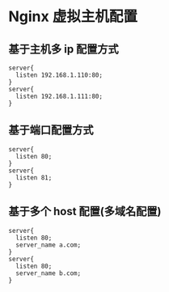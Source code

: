 # Nginx 虚拟主机配置

## 基于主机多 ip 配置方式

```
server{
  listen 192.168.1.110:80;
}
server{
  listen 192.168.1.111:80;
}
```

## 基于端口配置方式

```
server{
  listen 80;
}
server{
  listen 81;
}
```

## 基于多个 host 配置(多域名配置)

```
server{
  listen 80;
  server_name a.com;
}
server{
  listen 80;
  server_name b.com;
}
```